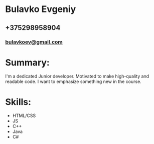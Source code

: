 # Bulavko Evgeniy
## +375298958904
### bulavkoev@gmail.com
# Summary:
I'm a dedicated Junior developer. Motivated to make high-quality and readable code. I want to emphasize something new in the course.
# Skills:
- HTML/CSS
- JS
- С++
- Java
- C#
